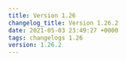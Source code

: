 ```yaml
---
title: Version 1.26
changelog_title: Version 1.26.2
date: 2021-05-03 23:49:27 +0000
tags: changelogs 1.26
version: 1.26.2
---
```

<script src="https://gist.github.com/spinnaker-release/e3714a97bbdd3e7c3b4d92adec938e7f.js?file=1.26.2.md"></script>
<script src="https://gist.github.com/spinnaker-release/e3714a97bbdd3e7c3b4d92adec938e7f.js?file=1.26.1.md"></script>
<script src="https://gist.github.com/spinnaker-release/e3714a97bbdd3e7c3b4d92adec938e7f.js?file=1.26.0.md"></script>
